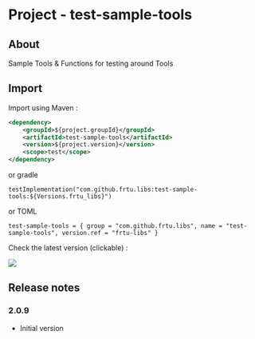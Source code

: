 # Project - test-sample-tools

## About

Sample Tools & Functions for testing around Tools

## Import

Import using Maven :

```XML
<dependency>
    <groupId>${project.groupId}</groupId>
    <artifactId>test-sample-tools</artifactId>
    <version>${project.version}</version>
    <scope>test</scope>
</dependency>
```

or gradle

```
testImplementation("com.github.frtu.libs:test-sample-tools:${Versions.frtu_libs}")
```

or TOML

```
test-sample-tools = { group = "com.github.frtu.libs", name = "test-sample-tools", version.ref = "frtu-libs" }
```

Check the latest version (clickable) :

[<img src="https://img.shields.io/maven-central/v/com.github.frtu.libs/test-sample-tools.svg?label=latest%20release%20:%20test-sample-tools"/>](https://search.maven.org/#search%7Cga%7C1%7Ca%3A%22lib-utils%22+g%3A%22com.github.frtu.libs%22)

## Release notes

### 2.0.9

* Initial version
